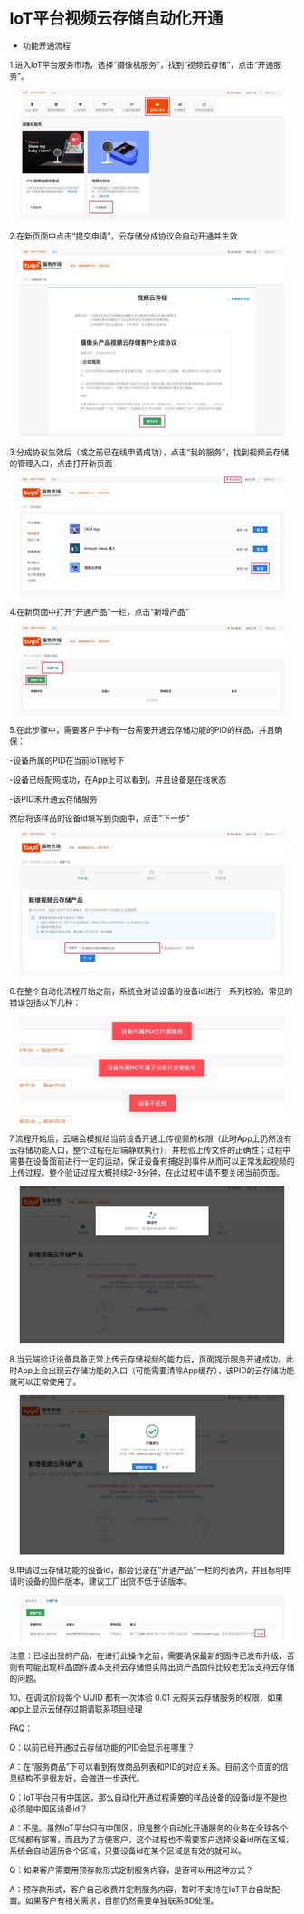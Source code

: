 # IoT平台视频云存储自动化开通

* 功能开通流程  

1.进入IoT平台服务市场，选择“摄像机服务”，找到“视频云存储”，点击“开通服务”。  

<div align=center><img  src = "iotcloud.assets/wps1.jpg"alt="img" style="zoom:100%;"></div>

2.在新页面中点击“提交申请”，云存储分成协议会自动开通并生效  
<div align=center><img  src = "iotcloud.assets/wps2.jpg"alt="img" style="zoom:100%;"></div>

3.分成协议生效后（或之前已在线申请成功），点击“我的服务”，找到视频云存储的管理入口，点击打开新页面  
<div align=center><img  src = "iotcloud.assets/wps3.jpg"alt="img" style="zoom:100%;"></div>

4.在新页面中打开“开通产品”一栏，点击“新增产品”  
<div align=center><img  src = "iotcloud.assets/wps4.jpg"alt="img" style="zoom:100%;"></div>

5.在此步骤中，需要客户手中有一台需要开通云存储功能的PID的样品，并且确保：  

-设备所属的PID在当前IoT账号下  

-设备已经配网成功，在App上可以看到，并且设备是在线状态  

-该PID未开通云存储服务  

然后将该样品的设备id填写到页面中，点击“下一步”  
<div align=center><img  src = "iotcloud.assets/wps5.jpg"alt="img" style="zoom:100%;"></div>

6.在整个自动化流程开始之前，系统会对该设备的设备id进行一系列校验，常见的错误包括以下几种：  
  <div align=center><img  src = "iotcloud.assets/wps6.jpg"alt="img" style="zoom:100%;"></div>  
  <div align=center><img  src = "iotcloud.assets/wps7.jpg"alt="img" style="zoom:100%;"></div>  
  <div align=center><img  src = "iotcloud.assets/wps8.jpg"alt="img" style="zoom:100%;"></div>  

7.流程开始后，云端会模拟给当前设备开通上传视频的权限（此时App上仍然没有云存储功能入口，整个过程在后端静默执行），并校验上传文件的正确性；过程中需要在设备面前进行一定的运动，保证设备有捕捉到事件从而可以正常发起视频的上传过程。整个验证过程大概持续2-3分钟，在此过程中请不要关闭当前页面。  

  <div align=center><img  src = "iotcloud.assets/wps9.jpg"alt="img" style="zoom:100%;"></div>  

8.当云端验证设备具备正常上传云存储视频的能力后，页面提示服务开通成功。此时App上会出现云存储功能的入口（可能需要清除App缓存），该PID的云存储功能就可以正常使用了。  

<div align=center><img  src = "iotcloud.assets/wps10.jpg"alt="img" style="zoom:100%;"></div>

9.申请过云存储功能的设备id，都会记录在“开通产品”一栏的列表内，并且标明申请时设备的固件版本，建议工厂出货不低于该版本。  

<div align=center><img  src = "iotcloud.assets/wps11.jpg"alt="img" style="zoom:100%;"></div>

注意：已经出货的产品，在进行此操作之前，需要确保最新的固件已发布升级，否则有可能出现样品固件版本支持云存储但实际出货产品固件比较老无法支持云存储的问题。  

10、在调试阶段每个 UUID 都有一次体验 0.01 元购买云存储服务的权限，如果app上显示云储存过期请联系项目经理  

FAQ：  

Q：以前已经开通过云存储功能的PID会显示在哪里？  

A：在“服务商品”下可以看到有效商品列表和PID的对应关系。目前这个页面的信息结构不是很友好，会做进一步迭代。  

Q：IoT平台只有中国区，那么自动化开通过程需要的样品设备的设备id是不是也必须是中国区设备id？  

A：不是。虽然IoT平台只有中国区，但是整个自动化开通服务的业务在全球各个区域都有部署，而且为了方便客户，这个过程也不需要客户选择设备id所在区域，系统会自动遍历各个区域，只要设备id在某个区域是有效的就可以。  

Q：如果客户需要用预存款形式定制服务内容，是否可以用这种方式？  

A：预存款形式，客户自己收费并定制服务内容，暂时不支持在IoT平台自助配置。如果客户有相关需求，目前仍然需要单独联系BD处理。  

 